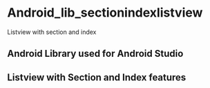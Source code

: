 # Android_lib_sectionindexlistview
Listview with section and index

## Android Library used for Android Studio

## Listview with Section and Index features
